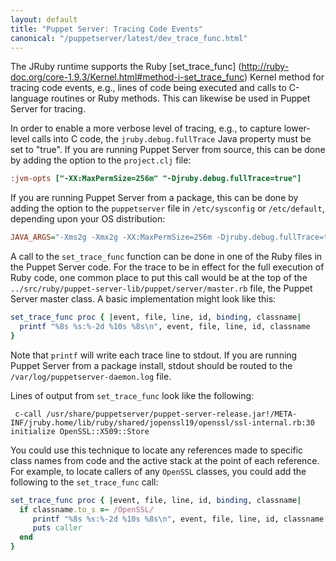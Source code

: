 ```yaml
---
layout: default
title: "Puppet Server: Tracing Code Events"
canonical: "/puppetserver/latest/dev_trace_func.html"
---
```



The JRuby runtime supports the Ruby [set_trace_func]
(http://ruby-doc.org/core-1.9.3/Kernel.html#method-i-set_trace_func) Kernel
method for tracing code events, e.g., lines of code being executed and calls
to C-language routines or Ruby methods.  This can likewise be used in Puppet
Server for tracing.

In order to enable a more verbose level of tracing, e.g., to capture lower-level
calls into C code, the `jruby.debug.fullTrace` Java property must be set to
"true".  If you are running Puppet Server from source, this can be done by
adding the option to the `project.clj` file:

```ini
:jvm-opts ["-XX:MaxPermSize=256m" "-Djruby.debug.fullTrace=true"]
```

If you are running Puppet Server from a package, this can be done by adding the
option to the `puppetserver` file in `/etc/sysconfig` or `/etc/default`,
depending upon your OS distribution:

```ini
JAVA_ARGS="-Xms2g -Xmx2g -XX:MaxPermSize=256m -Djruby.debug.fullTrace=true"
```

A call to the `set_trace_func` function can be done in one of the Ruby files in
the Puppet Server code.  For the trace to be in effect for the full execution
of Ruby code, one common place to put this call would be at the top of the
`../src/ruby/puppet-server-lib/puppet/server/master.rb` file, the Puppet Server
master class.  A basic implementation might look like this:

```ruby
set_trace_func proc { |event, file, line, id, binding, classname|
  printf "%8s %s:%-2d %10s %8s\n", event, file, line, id, classname
}
```

Note that `printf` will write each trace line to stdout.  If you are running
Puppet Server from a package install, stdout should be routed to the
`/var/log/puppetserver-daemon.log` file.

Lines of output from `set_trace_func` look like the following:

```
 c-call /usr/share/puppetserver/puppet-server-release.jar!/META-INF/jruby.home/lib/ruby/shared/jopenssl19/openssl/ssl-internal.rb:30 initialize OpenSSL::X509::Store
```

You could use this technique to locate any references made to specific class
names from code and the active stack at the point of each reference.  For
example, to locate callers of any `OpenSSL` classes, you could add the following
to the `set_trace_func` call:

```ruby
set_trace_func proc { |event, file, line, id, binding, classname|
  if classname.to_s =~ /OpenSSL/
     printf "%8s %s:%-2d %10s %8s\n", event, file, line, id, classname
     puts caller
  end
}
```